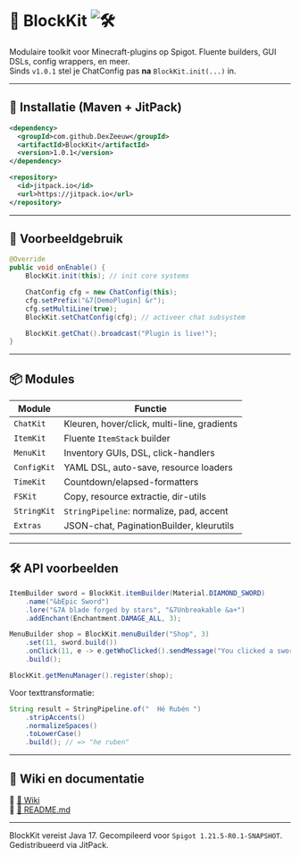 # 🧱 BlockKit ![🛠](https://img.shields.io/badge/Minecraft-Toolkit-green?logo=github)

Modulaire toolkit voor Minecraft-plugins op Spigot. Fluente builders, GUI DSLs, config wrappers, en meer.  
Sinds `v1.0.1` stel je ChatConfig pas **na** `BlockKit.init(...)` in.

---

## 🚀 Installatie (Maven + JitPack)

```xml
<dependency>
  <groupId>com.github.DexZeeuw</groupId>
  <artifactId>BlockKit</artifactId>
  <version>1.0.1</version>
</dependency>
```

```xml
<repository>
  <id>jitpack.io</id>
  <url>https://jitpack.io</url>
</repository>
```

---

## 🧩 Voorbeeldgebruik

```java
@Override
public void onEnable() {
    BlockKit.init(this); // init core systems

    ChatConfig cfg = new ChatConfig(this);
    cfg.setPrefix("&7[DemoPlugin] &r");
    cfg.setMultiLine(true);
    BlockKit.setChatConfig(cfg); // activeer chat subsystem

    BlockKit.getChat().broadcast("Plugin is live!");
}
```

---

## 📦 Modules

| Module       | Functie                                     |
|--------------|---------------------------------------------|
| `ChatKit`    | Kleuren, hover/click, multi-line, gradients |
| `ItemKit`    | Fluente `ItemStack` builder                 |
| `MenuKit`    | Inventory GUIs, DSL, click-handlers         |
| `ConfigKit`  | YAML DSL, auto-save, resource loaders       |
| `TimeKit`    | Countdown/elapsed-formatters                |
| `FSKit`      | Copy, resource extractie, dir-utils         |
| `StringKit`  | `StringPipeline`: normalize, pad, accent    |
| `Extras`     | JSON-chat, PaginationBuilder, kleurutils    |

---

## 🛠 API voorbeelden

```java
ItemBuilder sword = BlockKit.itemBuilder(Material.DIAMOND_SWORD)
    .name("&bEpic Sword")
    .lore("&7A blade forged by stars", "&7Unbreakable &a+")
    .addEnchant(Enchantment.DAMAGE_ALL, 3);

MenuBuilder shop = BlockKit.menuBuilder("Shop", 3)
    .set(11, sword.build())
    .onClick(11, e -> e.getWhoClicked().sendMessage("You clicked a sword!"))
    .build();

BlockKit.getMenuManager().register(shop);
```

Voor texttransformatie:

```java
String result = StringPipeline.of("  Hé Rubén ")
    .stripAccents()
    .normalizeSpaces()
    .toLowerCase()
    .build(); // => "he ruben"
```

---

## 📘 Wiki en documentatie

🔗 [📘 Wiki](https://github.com/DexZeeuw/BlockKit/wiki)  
🔗 [📄 README.md](https://github.com/DexZeeuw/BlockKit#readme)

---

BlockKit vereist Java 17. Gecompileerd voor `Spigot 1.21.5-R0.1-SNAPSHOT`. Gedistribueerd via JitPack.
